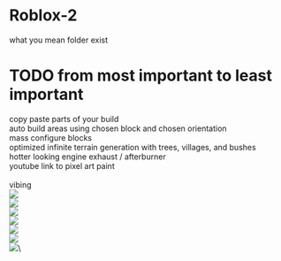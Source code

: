 # Roblox-2
what you mean folder exist
# TODO from most important to least important
copy paste parts of your build\
auto build areas using chosen block and chosen orientation\
mass configure blocks\
optimized infinite terrain generation with trees, villages, and bushes\
hotter looking engine exhaust / afterburner\
youtube link to pixel art paint\
\
vibing\
![](https://i.gyazo.com/9338e9fb6a4085972c838adac376b49e.gif)\
![](https://i.gyazo.com/a7177398dca0ba95be3f51343bf01ea4.gif)\
![](https://i.gyazo.com/9e4e7fe00a35bfd368ffae1351e8a9c7.gif)\
![](https://i.gyazo.com/737cbcfce432bc6f5e5d04643a9080b1.gif)\
![](https://i.gyazo.com/9c8289d7d5c1ae1ccfca1d294358c06c.gif)\
![](https://i.gyazo.com/a83217b578434d80eb6f1a82d15d908a.gif)\
![](https://i.gyazo.com/fbb21f1f172908067146f230c8f86208.gif)\

